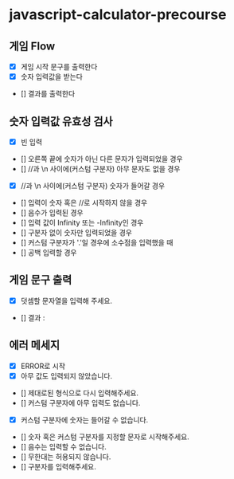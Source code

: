 # javascript-calculator-precourse

## 게임 Flow

- [x] 게임 시작 문구를 출력한다
- [x] 숫자 입력값을 받는다
- [] 결과를 출력한다

## 숫자 입력값 유효성 검사

- [x] 빈 입력
- [] 오른쪽 끝에 숫자가 아닌 다른 문자가 입력되었을 경우
- [] //과 \n 사이에(커스텀 구분자) 아무 문자도 없을 경우
- [x] //과 \n 사이에(커스텀 구분자) 숫자가 들어갈 경우
- [] 입력이 숫자 혹은 //로 시작하지 않을 경우
- [] 음수가 입력된 경우
- [] 입력 값이 Infinity 또는 -Infinity인 경우
- [] 구분자 없이 숫자만 입력되었을 경우
- [] 커스텀 구분자가 '.'일 경우에 소수점을 입력했을 때
- [] 공백 입력할 경우

## 게임 문구 출력

- [x] 덧셈할 문자열을 입력해 주세요.
- [] 결과 :

## 에러 메세지

- [x] ERROR로 시작
- [x] 아무 값도 입력되지 않았습니다.
- [] 제대로된 형식으로 다시 입력해주세요.
- [] 커스텀 구분자에 아무 입력도 없습니다.
- [x] 커스텀 구분자에 숫자는 들어갈 수 없습니다.
- [] 숫자 혹은 커스텀 구분자를 지정할 문자로 시작해주세요.
- [] 음수는 입력할 수 없습니다.
- [] 무한대는 허용되지 않습니다.
- [] 구분자를 입력해주세요.
